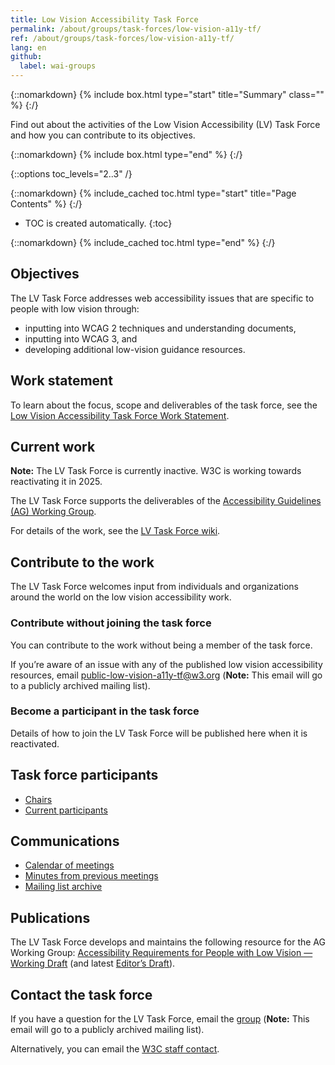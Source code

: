 ```yaml
---
title: Low Vision Accessibility Task Force
permalink: /about/groups/task-forces/low-vision-a11y-tf/
ref: /about/groups/task-forces/low-vision-a11y-tf/
lang: en
github:
  label: wai-groups
---
```


{::nomarkdown}
{% include box.html type="start" title="Summary" class="" %}
{:/}

Find out about the activities of the Low Vision Accessibility (LV) Task Force and how you can contribute to its objectives.

{::nomarkdown}
{% include box.html type="end" %}
{:/}

{::options toc_levels="2..3" /}

{::nomarkdown}
{% include_cached toc.html type="start" title="Page Contents" %}
{:/}

-   TOC is created automatically.
{:toc}

{::nomarkdown}
{% include_cached toc.html type="end" %}
{:/}

## Objectives

The LV Task Force addresses web accessibility issues that are specific to people with low vision through: 

- inputting into WCAG 2 techniques and understanding documents,
- inputting into WCAG 3, and 
- developing additional low-vision guidance resources.

## Work statement

To learn about the focus, scope and deliverables of the task force, see the [Low Vision Accessibility Task Force Work Statement](/about/groups/task-forces/low-vision-a11y-tf/work-statement/).

## Current work

**Note:** The LV Task Force is currently inactive. W3C is working towards reactivating it in 2025.

The LV Task Force supports the deliverables of the [Accessibility Guidelines (AG) Working Group](/about/groups/agwg/).

For details of the work, see the [LV Task Force wiki](https://www.w3.org/WAI/GL/low-vision-a11y-tf/wiki/Main_Page).

## Contribute to the work

The LV Task Force welcomes input from individuals and organizations around the world on the low vision accessibility work.

### Contribute without joining the task force

You can contribute to the work without being a member of the task force.

If you’re aware of an issue with any of the published low vision accessibility resources, email [public-low-vision-a11y-tf@w3.org](mailto:public-low-vision-a11y-tf@w3.org) (<strong>Note:</strong> This email will go to a publicly archived mailing list).

### Become a participant in the task force

Details of how to join the LV Task Force will be published here when it is reactivated.

## Task force participants

* [Chairs](https://www.w3.org/groups/tf/low-vision-a11y-tf/participants/#chairs)
* [Current participants](https://www.w3.org/groups/tf/low-vision-a11y-tf/participants/#participants)

## Communications

* [Calendar of meetings](https://www.w3.org/groups/tf/low-vision-a11y-tf/calendar/)
* [Minutes from previous meetings](/about/groups/task-forces/low-vision-a11y-tf/minutes/)
* [Mailing list archive](https://lists.w3.org/Archives/Public/public-low-vision-a11y-tf/)

## Publications

The LV Task Force develops and maintains the following resource for the AG Working Group: [Accessibility Requirements for People with Low Vision — Working Draft](https://www.w3.org/TR/low-vision-needs/) (and latest [Editor’s Draft](https://w3c.github.io/low-vision-a11y-tf/requirements.html)).

## Contact the task force

If you have a question for the LV Task Force, email the [group](mailto:public-low-vision-a11y-tf@w3.org) (<strong>Note:</strong> This email will go to a publicly archived mailing list).

Alternatively, you can email the [W3C staff contact](https://www.w3.org/groups/tf/low-vision-a11y-tf/participants/#staff).